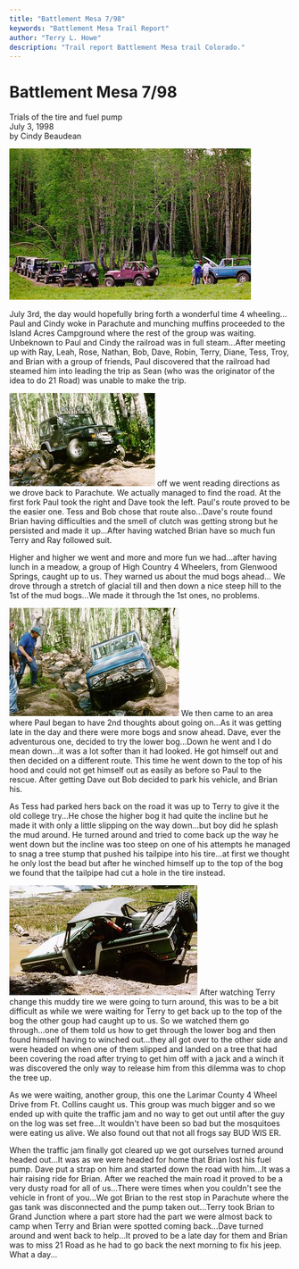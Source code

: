 ```yaml
---
title: "Battlement Mesa 7/98"
keywords: "Battlement Mesa Trail Report"
author: "Terry L. Howe"
description: "Trail report Battlement Mesa trail Colorado."
---
```

# Battlement Mesa 7/98

Trials of the tire and fuel pump  
July 3, 1998  
by Cindy Beaudean  
  
![Battlement Mesa](/img/terry/trail/bm079801.jpg)

July 3rd, the day would hopefully bring forth a wonderful time 4 wheeling... Paul and Cindy woke in Parachute and munching muffins proceeded to the Island Acres Campground where the rest of the group was waiting. Unbeknown to Paul and Cindy the railroad was in full steam...After meeting up with Ray, Leah, Rose, Nathan, Bob, Dave, Robin, Terry, Diane, Tess, Troy, and Brian with a group of friends, Paul discovered that the railroad had steamed him into leading the trip as Sean (who was the originator of the idea to do 21 Road) was unable to make the trip. 

![Battlement Mesa](/img/terry/trail/bm079802.jpg) off we went reading directions as we drove back to Parachute. We actually managed to find the road. At the first fork Paul took the right and Dave took the left. Paul's route proved to be the easier one. Tess and Bob chose that route also...Dave's route found Brian having difficulties and the smell of clutch was getting strong but he persisted and made it up...After having watched Brian have so much fun Terry and Ray followed suit. 

Higher and higher we went and more and more fun we had...after having lunch in a meadow, a group of High Country 4 Wheelers, from Glenwood Springs, caught up to us. They warned us about the mud bogs ahead... We drove through a stretch of glacial till and then down a nice steep hill to the 1st of the mud bogs...We made it through the 1st ones, no problems. 

![Battlement Mesa](/img/terry/trail/bm079804.jpg) We then came to an area where Paul began to have 2nd thoughts about going on...As it was getting late in the day and there were more bogs and snow ahead. Dave, ever the adventurous one, decided to try the lower bog...Down he went and I do mean down...it was a lot softer than it had looked. He got himself out and then decided on a different route. This time he went down to the top of his hood and could not get himself out as easily as before so Paul to the rescue. After getting Dave out Bob decided to park his vehicle, and Brian his. 

As Tess had parked hers back on the road it was up to Terry to give it the old college try...He chose the higher bog it had quite the incline but he made it with only a little slipping on the way down...but boy did he splash the mud around. He turned around and tried to come back up the way he went down but the incline was too steep on one of his attempts he managed to snag a tree stump that pushed his tailpipe into his tire...at first we thought he only lost the bead but after he winched himself up to the top of the bog we found that the tailpipe had cut a hole in the tire instead. 

![Battlement Mesa](/img/terry/trail/bm079803.jpg) After watching Terry change this muddy tire we were going to turn around, this was to be a bit difficult as while we were waiting for Terry to get back up to the top of the bog the other goup had caught up to us. So we watched them go through...one of them told us how to get through the lower bog and then found himself having to winched out...they all got over to the other side and were headed on when one of them slipped and landed on a tree that had been covering the road after trying to get him off with a jack and a winch it was discovered the only way to release him from this dilemma was to chop the tree up. 

As we were waiting, another group, this one the Larimar County 4 Wheel Drive from Ft. Collins caught us. This group was much bigger and so we ended up with quite the traffic jam and no way to get out until after the guy on the log was set free...It wouldn't have been so bad but the mosquitoes were eating us alive. We also found out that not all frogs say BUD WIS ER. 

When the traffic jam finally got cleared up we got ourselves turned around headed out...It was as we were headed for home that Brian lost his fuel pump. Dave put a strap on him and started down the road with him...It was a hair raising ride for Brian. After we reached the main road it proved to be a very dusty road for all of us...There were times when you couldn't see the vehicle in front of you...We got Brian to the rest stop in Parachute where the gas tank was disconnected and the pump taken out...Terry took Brian to Grand Junction where a part store had the part we were almost back to camp when Terry and Brian were spotted coming back...Dave turned around and went back to help...It proved to be a late day for them and Brian was to miss 21 Road as he had to go back the next morning to fix his jeep. What a day...